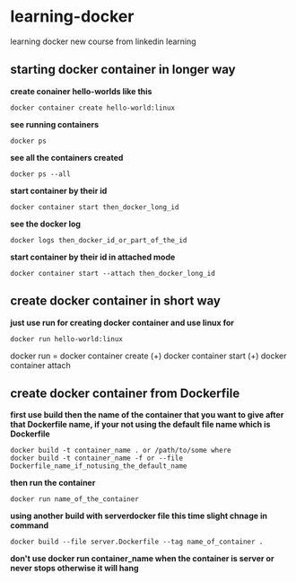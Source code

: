 # learning-docker
learning docker new course from linkedin learning


## starting docker container in longer way

**create conainer hello-worlds like this** </br>

```dj
docker container create hello-world:linux
```

**see running containers** </br>
```dj 
docker ps 
```

**see all the containers created** </br>
```dj
docker ps --all
```
**start container by their id** </br>
```dj
docker container start then_docker_long_id
```

**see the docker log** </br>
```dj
docker logs then_docker_id_or_part_of_the_id
```

**start container by their id in attached mode** </br>
```dj
docker container start --attach then_docker_long_id
```



## create docker container in short way

**just use run for creating docker container and use linux for** </br>

```dj
docker run hello-world:linux
```

docker run =
docker container create
(+) docker container start
(+) docker container attach

## create docker container from Dockerfile

**first use build then the name of the container that you want to give after that Dockerfile name, if your not using the default file name which is Dockerfile** </br>

```dj
docker build -t container_name . or /path/to/some where
docker build -t container_name -f or --file Dockerfile_name_if_notusing_the_default_name
```

**then run the container**

```dj
docker run name_of_the_container
```


**using another build with serverdocker file this time slight chnage in command**

```dj
docker build --file server.Dockerfile --tag name_of_container .
```

**don't use docker run container_name when the container is server or never stops
otherwise it will hang**

